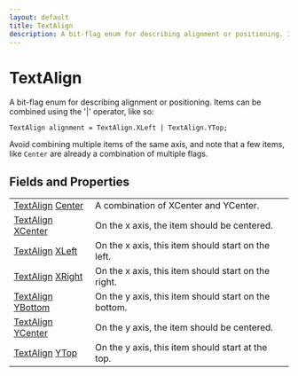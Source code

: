 ```yaml
---
layout: default
title: TextAlign
description: A bit-flag enum for describing alignment or positioning. Items can be combined using the '|' operator, like so.  TextAlign alignment = TextAlign.XLeft | TextAlign.YTop;  Avoid combining multiple items of the same axis, and note that a few items, like Center are already a combination of multiple flags.
---
```

# TextAlign

A bit-flag enum for describing alignment or positioning. Items can be
combined using the '|' operator, like so:

`TextAlign alignment = TextAlign.XLeft | TextAlign.YTop;`

Avoid combining multiple items of the same axis, and note that a few items,
like `Center` are already a combination of multiple flags.


## Fields and Properties

|  |  |
|--|--|
|[TextAlign]({{site.url}}/Pages/Reference/TextAlign.html) [Center]({{site.url}}/Pages/Reference/TextAlign/Center.html)|A combination of XCenter and YCenter.|
|[TextAlign]({{site.url}}/Pages/Reference/TextAlign.html) [XCenter]({{site.url}}/Pages/Reference/TextAlign/XCenter.html)|On the x axis, the item should be centered.|
|[TextAlign]({{site.url}}/Pages/Reference/TextAlign.html) [XLeft]({{site.url}}/Pages/Reference/TextAlign/XLeft.html)|On the x axis, this item should start on the left.|
|[TextAlign]({{site.url}}/Pages/Reference/TextAlign.html) [XRight]({{site.url}}/Pages/Reference/TextAlign/XRight.html)|On the x axis, this item should start on the right.|
|[TextAlign]({{site.url}}/Pages/Reference/TextAlign.html) [YBottom]({{site.url}}/Pages/Reference/TextAlign/YBottom.html)|On the y axis, this item should start on the bottom.|
|[TextAlign]({{site.url}}/Pages/Reference/TextAlign.html) [YCenter]({{site.url}}/Pages/Reference/TextAlign/YCenter.html)|On the y axis, the item should be centered.|
|[TextAlign]({{site.url}}/Pages/Reference/TextAlign.html) [YTop]({{site.url}}/Pages/Reference/TextAlign/YTop.html)|On the y axis, this item should start at the top.|



